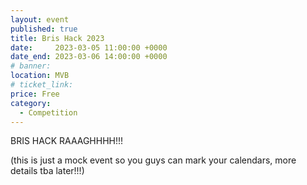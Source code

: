 ```yaml
---
layout: event
published: true
title: Bris Hack 2023
date:     2023-03-05 11:00:00 +0000
date_end: 2023-03-06 14:00:00 +0000
# banner: 
location: MVB
# ticket_link:
price: Free
category:
  - Competition
---
```


BRIS HACK RAAAGHHHH!!!

(this is just a mock event so you guys can mark your calendars, more details tba later!!!)

